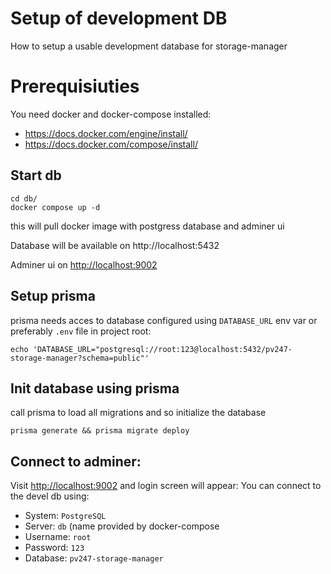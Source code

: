 # Setup of development DB

How to setup a usable development database for storage-manager

# Prerequisiuties

You need docker and docker-compose installed:
- https://docs.docker.com/engine/install/
- https://docs.docker.com/compose/install/

## Start db

~~~
cd db/
docker compose up -d
~~~
this will pull docker image with postgress database and adminer ui

Database will be available on http://localhost:5432

Adminer ui on [http://localhost:9002](http://localhost:9002)

## Setup prisma

prisma needs acces to database configured using `DATABASE_URL` env var or preferably `.env` file in project root:
~~~
echo 'DATABASE_URL="postgresql://root:123@localhost:5432/pv247-storage-manager?schema=public"'
~~~

## Init database using prisma
call prisma to load all migrations and so initialize the database
~~~
prisma generate && prisma migrate deploy
~~~

## Connect to adminer:
Visit [http://localhost:9002](http://localhost:9002) and login screen will appear:
You can connect to the devel db using:
- System: `PostgreSQL`
- Server: `db` (name provided by docker-compose
- Username: `root`
- Password: `123`
- Database: `pv247-storage-manager`


